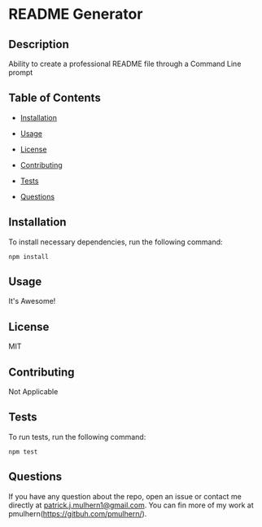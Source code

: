 # README Generator

## Description

Ability to create a professional README file through a Command Line prompt

## Table of Contents

* [Installation](#installation)

* [Usage](#usage)

* [License](#license)

* [Contributing](#contributing)

* [Tests](#tests)

* [Questions](#questions)

## Installation

To install necessary dependencies, run the following command:

```
npm install
```

## Usage

It's Awesome!

## License

MIT

## Contributing

Not Applicable

## Tests

To run tests, run the following command:

```
npm test
```

## Questions

If you have any question about the repo, open an issue or contact me directly at patrick.j.mulhern1@gmail.com. You can fin more of my work at pmulhern(https://gitbuh.com/pmulhern/).